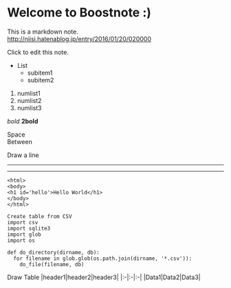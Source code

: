   # Welcome to Boostnote :)
  This is a markdown note.
  http://niisi.hatenablog.jp/entry/2016/01/20/020000
  
  Click to edit this note.
  
  - List
    - subitem1
    - subitem2
   
   1. numlist1
   1. numlist2
   1. numlist3
   
  *bold*
  **2bold**
  
  Space  
  Between
  
  Draw a line
  ***
  - - -
  
  
  
  ```
  <html>
  <body>
  <h1 id='hello'>Hello World</h1>
  </body>
  </html>
  ```
  
  ```
  Create table from CSV
  import csv
  import sqlite3
  import glob
  import os
  
  def do_directory(dirname, db):
    for filename in glob.glob(os.path.join(dirname, '*.csv')):
      do_file(filename, db)
  ```
  
  Draw Table
  |header1|header2|header3|
  |:-|:-|:-|
  |Data1|Data2|Data3|
  
  
  
